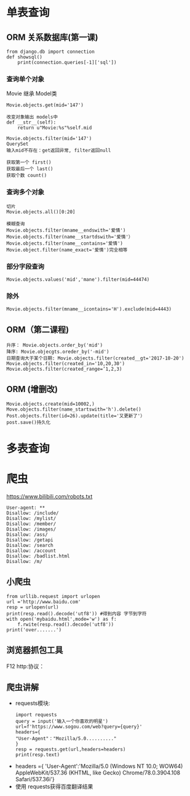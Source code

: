 # 单表查询
## ORM 关系数据库(第一课)
```
from django.db import connection
def showsql()
    print(connection.queries[-1]['sql'])
```
### 查询单个对象
Movie 继承 Model类
```
Movie.objects.get(mid='147')
```
```
改变对象输出 models中
def __str__(self):
    return u"Movie:%s"%self.mid
```
```
Movie.objects.filter(mid='147')
QuerySet
输入mid不存在：get返回异常, filter返回null
```
```
获取第一个 first()
获取最后一个 last()
获取个数 count()
```
### 查询多个对象
```
切片
Movie.objects.all()[0:20]
```
```
模糊查询
Movie.objects.filter(mname__endswith='爱情')
Movie.objects.filter(name__startdswith='爱情'）
Movie.objects.filter(name__contains='爱情')
Movie.object.filter(name_exact='爱情')完全相等
```
### 部分字段查询
```
Movie.objects.values('mid','mane').filter(mid=44474)
```
### 除外
```
Movie.objects.filter(mname__icontains='H').exclude(mid=4443)
```
## ORM（第二课程)
```
升序： Movie.objects.order_by('mid')
降序: Movie.objecgts.oreder_by('-mid')
日期查询大于某个日期: Movie.objects.filter(created__gt='2017-10-20')
Movie.objects.filter(created_in='10,20,30')
Movie.objects.filter(created_range=’1,2,3)
```
## ORM (增删改)
```
Movie.objects.create(mid=10002,)
Move.objects.filter(name_startswith='h').delete()
Post.objects.filter(id=26).update(title='又更新了'）
post.save()持久化
```
# 多表查询
# 爬虫
https://www.bilibili.com/robots.txt
```
User-agent: **
Disallow: /include/
Disallow: /mylist/
Disallow: /member/
Disallow: /images/
Disallow: /ass/
Disallow: /getapi
Disallow: /search
Disallow: /account
Disallow: /badlist.html
Disallow: /m/          
```
## 小爬虫
```
from urllib.request import urlopen
url ='http://www.baidu.com'
resp = urlopen(url)
print(resp.read().decode('utf8')) #得到内容 字节到字符
with open('mybaidu.html',mode='w') as f:
    f.rwite(resp.read().decode('utf8'))
print('over.......')
```
## 浏览器抓包工具
F12
http:协议：
## 爬虫讲解
- requests模块:
    ```
    import requests
    query = input('输入一个你喜欢的明星')
    url=f'https://www.sogou.com/web?query={query}'
    headers={
    "User-Agent"："Mozilla/5.0.........."
    }
    resp = requests.get(url,headers=headers)
    print(resp.text)
    ```
- headers ={ 'User-Agent':'Mozilla/5.0 (Windows NT 10.0; WOW64) AppleWebKit/537.36 (KHTML, like Gecko) Chrome/78.0.3904.108 Safari/537.36i'}
- 使用 requests获得百度翻译结果
    ```

    ```

